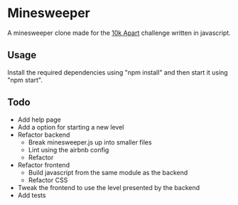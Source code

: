 # Minesweeper

A minesweeper clone made for the [10k Apart](https://a-k-apart.com/) challenge written in javascript.

## Usage

Install the required dependencies using "npm install" and then start it using "npm start".

## Todo

* Add help page
* Add a option for starting a new level
* Refactor backend
	* Break minesweeper.js up into smaller files
	* Lint using the airbnb config
	* Refactor
* Refactor frontend
	* Build javascript from the same module as the backend
	* Refactor CSS
* Tweak the frontend to use the level presented by the backend
* Add tests
